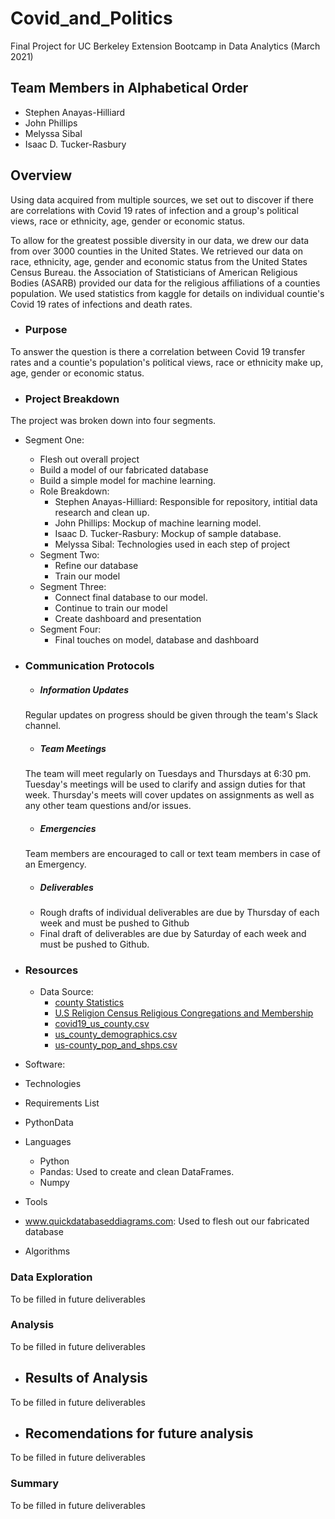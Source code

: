 # Covid_and_Politics
Final Project for UC Berkeley Extension Bootcamp in Data Analytics (March 2021)

## Team Members in Alphabetical Order
 - Stephen Anayas-Hilliard
 - John Phillips
 - Melyssa Sibal
 - Isaac D. Tucker-Rasbury

## Overview
Using data acquired from multiple sources, we set out to discover if there are correlations with Covid 19 rates of infection and a group's political views, race or ethnicity, age, gender or economic status.  

To allow for the greatest possible diversity in our data, we drew our data from over 3000 counties in the United States. We retrieved our data on race, ethnicity, age, gender and economic status from the United States Census Bureau.  the Association of Statisticians of American Religious Bodies (ASARB) provided our data for the religious affiliations of a counties population.  We used statistics from kaggle for details on individual countie's Covid 19 rates of infections and death rates. 

 - ### Purpose
To answer the question is there a correlation between Covid 19 transfer rates and a countie's population's political views, race or ethnicity make up, age, gender or economic status. 

 - ### Project Breakdown
 The project was broken down into four segments.
   - Segment One: 
     - Flesh out overall project
     - Build a model of our fabricated database
     - Build a simple model for machine learning.
     - Role Breakdown:
       - Stephen Anayas-Hilliard:  Responsible for repository, intitial data research and clean up.
       - John Phillips: Mockup of machine learning model.
       - Isaac D. Tucker-Rasbury: Mockup of sample database.
       - Melyssa Sibal: Technologies used in each step of project
     - Segment Two:
       - Refine our database
       - Train our model
     - Segment Three:
       - Connect final database to our model.
       - Continue to train our model
       - Create dashboard and presentation
     - Segment Four:
       - Final touches on model, database and dashboard
  
 - ### Communication Protocols
   - ##### Information Updates
   Regular updates on progress should be given through the team's Slack channel.
   - ##### Team Meetings
   The team will meet regularly on Tuesdays and Thursdays at 6:30 pm.  Tuesday's meetings will be used to clarify and assign duties for that week.  Thursday's meets will cover updates on assignments as well as any other team questions and/or issues.
   - ##### Emergencies
   Team members are encouraged to call or text team members in case of an Emergency.
   - ##### Deliverables
    - Rough drafts of individual deliverables are due by Thursday of each week and must be pushed to Github   
    - Final draft of deliverables are due by Saturday of each week and must be pushed to Github. 

- ### Resources
  - Data Source: 
    - [county Statistics](https://github.com/stephenanayashilliard/Covid_and_Politics/blob/main/Data/county_statistics.csv)
    - [U.S Religion Census Religious Congregations and Membership](https://github.com/stephenanayashilliard/Covid_and_Politics/blob/main/Data/U.S.%20Religion%20Census%20Religious%20Congregations%20and%20Membership%20Study%2C%202010%20(County%20File).csv)
    - [covid19_us_county.csv](https://github.com/stephenanayashilliard/Covid_and_Politics/blob/main/Data/covid19_us_county.csv)
    - [us_county_demographics.csv](https://github.com/stephenanayashilliard/Covid_and_Politics/blob/main/Data/us_county_demographics.csv)
    - [us-county_pop_and_shps.csv](https://github.com/stephenanayashilliard/Covid_and_Politics/blob/main/Data/us_county_pop_and_shps.csv)
 - Software:
 - Technologies
 - Requirements List
  - PythonData 
 - Languages
    - Python
     -  Pandas: Used to create and clean DataFrames.
     -  Numpy 
 - Tools
  - www.quickdatabaseddiagrams.com:  Used to flesh out our fabricated database
 - Algorithms

### Data Exploration
To be filled in future deliverables

### Analysis
To be filled in future deliverables 

 - ## Results of Analysis
To be filled in future deliverables

 - ## Recomendations for future analysis
To be filled in future deliverables

### Summary
To be filled in future deliverables
